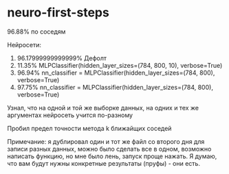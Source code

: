 # neuro-first-steps

96.88% по соседям


Нейросети:
1. 96.17999999999999% Дефолт
2. 11.35% MLPClassifier(hidden_layer_sizes=(784, 800, 10), verbose=True)
3. 96.94% nn_classifier = MLPClassifier(hidden_layer_sizes=(784, 800), verbose=True)
4. 97.75% nn_classifier = MLPClassifier(hidden_layer_sizes=(784, 800), verbose=True)

Узнал, что на одной и той же выборке данных, на одних и тех же аргументах нейросеть учится по-разному

Пробил предел точности метода k ближайщих соседей

Примечание: я дублировал один и тот же файл со второго дня для записи разных данных, можно было сделать все в одном, возможно написать функцию, но мне было лень, запуск проще нажать. Я думаю, что вам будут нужны конкретные результаты (пруфы) - они есть.
